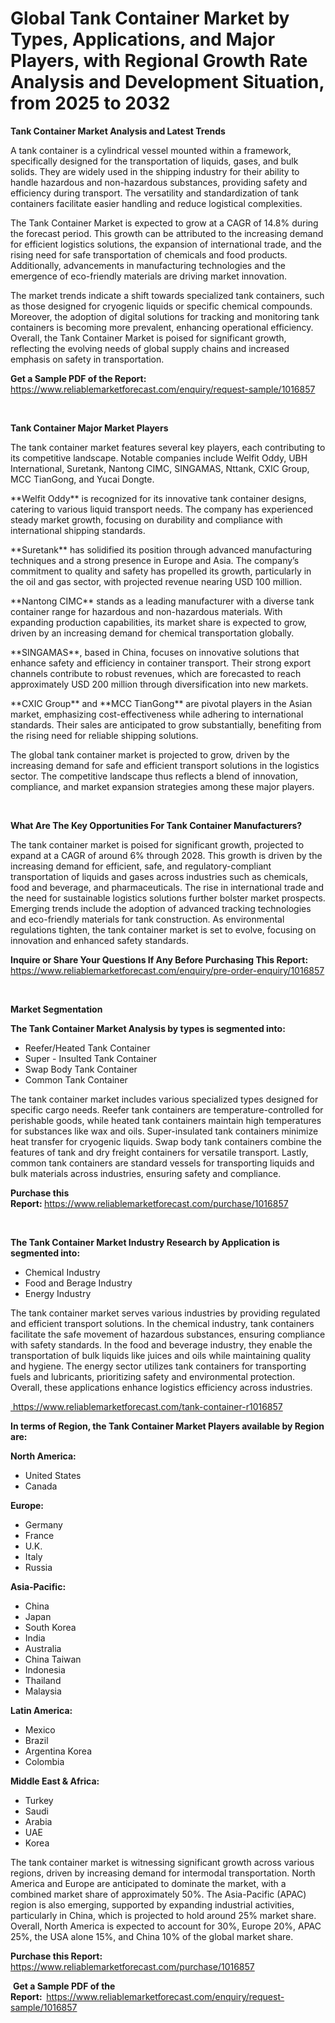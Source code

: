 <p><h1>Global Tank Container Market by Types, Applications, and Major Players, with Regional Growth Rate Analysis and Development Situation, from 2025 to 2032</h1></p><p><strong>Tank Container Market Analysis and Latest Trends</strong></p>
<p><p>A tank container is a cylindrical vessel mounted within a framework, specifically designed for the transportation of liquids, gases, and bulk solids. They are widely used in the shipping industry for their ability to handle hazardous and non-hazardous substances, providing safety and efficiency during transport. The versatility and standardization of tank containers facilitate easier handling and reduce logistical complexities.</p><p>The Tank Container Market is expected to grow at a CAGR of 14.8% during the forecast period. This growth can be attributed to the increasing demand for efficient logistics solutions, the expansion of international trade, and the rising need for safe transportation of chemicals and food products. Additionally, advancements in manufacturing technologies and the emergence of eco-friendly materials are driving market innovation. </p><p>The market trends indicate a shift towards specialized tank containers, such as those designed for cryogenic liquids or specific chemical compounds. Moreover, the adoption of digital solutions for tracking and monitoring tank containers is becoming more prevalent, enhancing operational efficiency. Overall, the Tank Container Market is poised for significant growth, reflecting the evolving needs of global supply chains and increased emphasis on safety in transportation.</p></p>
<p><strong>Get a Sample PDF of the Report:&nbsp;</strong> <a href="https://www.reliablemarketforecast.com/enquiry/request-sample/1016857?utm_campaign=2993&utm_medium=2&utm_source=Github&utm_content=ia&utm_term=16042025&utm_id=tank-container">https://www.reliablemarketforecast.com/enquiry/request-sample/1016857</a></p>
<p>&nbsp;</p>
<p><strong>Tank Container Major Market Players</strong></p>
<p><p>The tank container market features several key players, each contributing to its competitive landscape. Notable companies include Welfit Oddy, UBH International, Suretank, Nantong CIMC, SINGAMAS, Nttank, CXIC Group, MCC TianGong, and Yucai Dongte.</p><p>**Welfit Oddy** is recognized for its innovative tank container designs, catering to various liquid transport needs. The company has experienced steady market growth, focusing on durability and compliance with international shipping standards. </p><p>**Suretank** has solidified its position through advanced manufacturing techniques and a strong presence in Europe and Asia. The company’s commitment to quality and safety has propelled its growth, particularly in the oil and gas sector, with projected revenue nearing USD 100 million.</p><p>**Nantong CIMC** stands as a leading manufacturer with a diverse tank container range for hazardous and non-hazardous materials. With expanding production capabilities, its market share is expected to grow, driven by an increasing demand for chemical transportation globally.</p><p>**SINGAMAS**, based in China, focuses on innovative solutions that enhance safety and efficiency in container transport. Their strong export channels contribute to robust revenues, which are forecasted to reach approximately USD 200 million through diversification into new markets.</p><p>**CXIC Group** and **MCC TianGong** are pivotal players in the Asian market, emphasizing cost-effectiveness while adhering to international standards. Their sales are anticipated to grow substantially, benefiting from the rising need for reliable shipping solutions.</p><p>The global tank container market is projected to grow, driven by the increasing demand for safe and efficient transport solutions in the logistics sector. The competitive landscape thus reflects a blend of innovation, compliance, and market expansion strategies among these major players.</p></p>
<p>&nbsp;</p>
<p><strong>What Are The Key Opportunities For Tank Container Manufacturers?</strong></p>
<p><p>The tank container market is poised for significant growth, projected to expand at a CAGR of around 6% through 2028. This growth is driven by the increasing demand for efficient, safe, and regulatory-compliant transportation of liquids and gases across industries such as chemicals, food and beverage, and pharmaceuticals. The rise in international trade and the need for sustainable logistics solutions further bolster market prospects. Emerging trends include the adoption of advanced tracking technologies and eco-friendly materials for tank construction. As environmental regulations tighten, the tank container market is set to evolve, focusing on innovation and enhanced safety standards.</p></p>
<p><strong>Inquire or Share Your Questions If Any Before Purchasing This Report:</strong> <a href="https://www.reliablemarketforecast.com/enquiry/pre-order-enquiry/1016857?utm_campaign=2993&utm_medium=2&utm_source=Github&utm_content=ia&utm_term=16042025&utm_id=tank-container">https://www.reliablemarketforecast.com/enquiry/pre-order-enquiry/1016857</a></p>
<p>&nbsp;</p>
<p><strong>Market Segmentation</strong></p>
<p><strong>The Tank Container Market Analysis by types is segmented into:</strong></p>
<p><ul><li>Reefer/Heated Tank Container</li><li>Super - Insulted Tank Container</li><li>Swap Body Tank Container</li><li>Common Tank Container</li></ul></p>
<p><p>The tank container market includes various specialized types designed for specific cargo needs. Reefer tank containers are temperature-controlled for perishable goods, while heated tank containers maintain high temperatures for substances like wax and oils. Super-insulated tank containers minimize heat transfer for cryogenic liquids. Swap body tank containers combine the features of tank and dry freight containers for versatile transport. Lastly, common tank containers are standard vessels for transporting liquids and bulk materials across industries, ensuring safety and compliance.</p></p>
<p><strong>Purchase this Report:&nbsp;</strong><a href="https://www.reliablemarketforecast.com/purchase/1016857?utm_campaign=2993&utm_medium=2&utm_source=Github&utm_content=ia&utm_term=16042025&utm_id=tank-container">https://www.reliablemarketforecast.com/purchase/1016857</a></p>
<p>&nbsp;</p>
<p><strong>The Tank Container Market Industry Research by Application is segmented into:</strong></p>
<p><ul><li>Chemical Industry</li><li>Food and Berage Industry</li><li>Energy Industry</li></ul></p>
<p><p>The tank container market serves various industries by providing regulated and efficient transport solutions. In the chemical industry, tank containers facilitate the safe movement of hazardous substances, ensuring compliance with safety standards. In the food and beverage industry, they enable the transportation of bulk liquids like juices and oils while maintaining quality and hygiene. The energy sector utilizes tank containers for transporting fuels and lubricants, prioritizing safety and environmental protection. Overall, these applications enhance logistics efficiency across industries.</p></p>
<p><a href="https://www.reliablemarketforecast.com/tank-container-r1016857?utm_campaign=2993&utm_medium=2&utm_source=Github&utm_content=ia&utm_term=16042025&utm_id=tank-container">&nbsp;https://www.reliablemarketforecast.com/tank-container-r1016857</a></p>
<p><strong>In terms of Region, the Tank Container Market Players available by Region are:</strong></p>
<p>
    <p> <strong> North America: </strong>
        <ul>
            <li>United States</li>
            <li>Canada</li>
        </ul>
        </p> 
    <p> <strong> Europe: </strong>
        <ul>
            <li>Germany</li>
            <li>France</li>
            <li>U.K.</li>
            <li>Italy</li>
            <li>Russia</li>
        </ul>
        </p> 
    <p> <strong> Asia-Pacific: </strong>
        <ul>
            <li>China</li>
            <li>Japan</li>
            <li>South Korea</li>
            <li>India</li>
            <li>Australia</li>
            <li>China Taiwan</li>
            <li>Indonesia</li>
            <li>Thailand</li>
            <li>Malaysia</li>
        </ul>
        </p> 
    <p> <strong> Latin America: </strong>
        <ul>
            <li>Mexico</li>
            <li>Brazil</li>
            <li>Argentina Korea</li>
            <li>Colombia</li>
        </ul>
        </p> 
    <p> <strong> Middle East & Africa: </strong>
        <ul>
            <li>Turkey</li>
            <li>Saudi</li>
            <li>Arabia</li>
            <li>UAE</li>
            <li>Korea</li>
        </ul>
    </p>
    </p>
<p><p>The tank container market is witnessing significant growth across various regions, driven by increasing demand for intermodal transportation. North America and Europe are anticipated to dominate the market, with a combined market share of approximately 50%. The Asia-Pacific (APAC) region is also emerging, supported by expanding industrial activities, particularly in China, which is projected to hold around 25% market share. Overall, North America is expected to account for 30%, Europe 20%, APAC 25%, the USA alone 15%, and China 10% of the global market share.</p></p>
<p><strong>Purchase this Report: </strong><a href="https://www.reliablemarketforecast.com/purchase/1016857?utm_campaign=2993&utm_medium=2&utm_source=Github&utm_content=ia&utm_term=16042025&utm_id=tank-container">https://www.reliablemarketforecast.com/purchase/1016857</a></p>
<p>&nbsp;<strong>Get a Sample PDF of the Report:&nbsp;&nbsp;</strong><a href="https://www.reliablemarketforecast.com/enquiry/request-sample/1016857?utm_campaign=2993&utm_medium=2&utm_source=Github&utm_content=ia&utm_term=16042025&utm_id=tank-container">https://www.reliablemarketforecast.com/enquiry/request-sample/1016857</a></p>
<p><strong></strong></p>
<p><p></p><p></p><p></p></p>